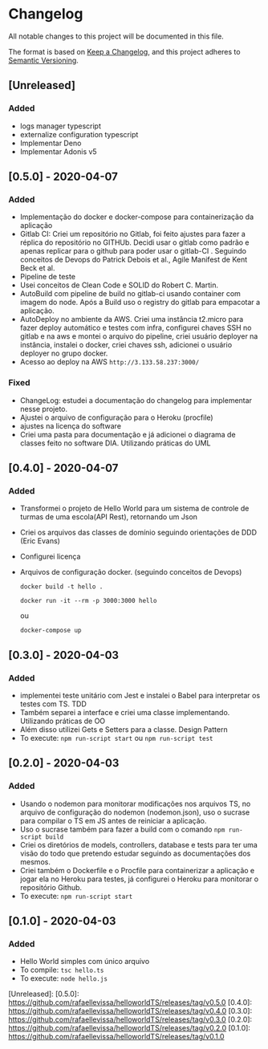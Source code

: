 # Changelog
All notable changes to this project will be documented in this file.

The format is based on [Keep a Changelog](https://keepachangelog.com/en/1.0.0/),
and this project adheres to [Semantic Versioning](https://semver.org/spec/v2.0.0.html).

## [Unreleased]
### Added
- logs manager typescript
- externalize configuration typescript
- Implementar Deno
- Implementar Adonis v5


## [0.5.0] - 2020-04-07
### Added
- Implementação do docker e docker-compose para containerização da aplicação
- Gitlab CI: Criei um repositório no Gitlab, foi feito ajustes para fazer a réplica do repositório no GITHUb. Decidi usar o gitlab como padrão e apenas replicar para o github para poder usar o gitlab-CI . Seguindo conceitos de Devops do Patrick Debois et al., Agile Manifest de Kent Beck et al.
- Pipeline de teste
- Usei conceitos de Clean Code e SOLID do Robert C. Martin.
- AutoBuild com pipeline de build no gitlab-ci usando container com imagem do node. Após a Build uso o registry do gitlab para empacotar a aplicação.
- AutoDeploy no ambiente da AWS. Criei uma instância t2.micro para fazer deploy automático e testes com infra, configurei chaves SSH no gitlab e na aws e montei o arquivo do pipeline, criei usuário deployer na instância, instalei o docker, criei chaves ssh, adicionei o usuário deployer no grupo docker.
- Acesso ao deploy na AWS `http://3.133.58.237:3000/`

### Fixed
- ChangeLog: estudei a documentação do changelog para implementar nesse projeto.
- Ajustei o arquivo de configuração para o Heroku (procfile)
- ajustes na licença do software
- Criei uma pasta para documentação e já adicionei o diagrama de classes feito no software DIA. Utilizando práticas do UML

## [0.4.0] - 2020-04-07
### Added
- Transformei o projeto de Hello World para um sistema de controle de turmas de uma escola(API Rest), retornando um Json
- Criei os arquivos das classes de domínio seguindo orientações de DDD (Eric Evans)
- Configurei licença
- Arquivos de configuração docker. (seguindo conceitos de Devops)

    `docker build -t hello .`

    `docker run -it --rm -p 3000:3000 hello`

    ou

    `docker-compose up`

## [0.3.0] - 2020-04-03
### Added
- implementei teste unitário com Jest e instalei o Babel para interpretar os testes com TS. TDD 
- Também separei a interface e criei uma classe implementando. Utilizando práticas de OO
- Além disso utilizei Gets e Setters para a classe. Design Pattern
- To execute: `npm run-script start` ou `npm run-script test`

## [0.2.0] - 2020-04-03
### Added
- Usando o nodemon para monitorar modificações nos arquivos TS, no arquivo de configuração do nodemon (nodemon.json), uso o sucrase para compilar o TS em JS antes de reiniciar a aplicação.
- Uso o sucrase também para fazer a build com o comando `npm run-script build`
- Criei os diretórios de models, controllers, database e tests para ter uma visão do todo que pretendo estudar seguindo as documentações dos mesmos.
- Criei também o Dockerfile e o Procfile para containerizar a aplicação e jogar ela no Heroku para testes, já configurei o Heroku para monitorar o repositório Github.
- To execute: `npm run-script start` 

## [0.1.0] - 2020-04-03
### Added
- Hello World simples com único arquivo
- To compile:
    `tsc hello.ts`
- To execute:
    `node hello.js`

[Unreleased]:
[0.5.0]: https://github.com/rafaellevissa/helloworldTS/releases/tag/v0.5.0
[0.4.0]: https://github.com/rafaellevissa/helloworldTS/releases/tag/v0.4.0
[0.3.0]: https://github.com/rafaellevissa/helloworldTS/releases/tag/v0.3.0
[0.2.0]: https://github.com/rafaellevissa/helloworldTS/releases/tag/v0.2.0
[0.1.0]: https://github.com/rafaellevissa/helloworldTS/releases/tag/v0.1.0
